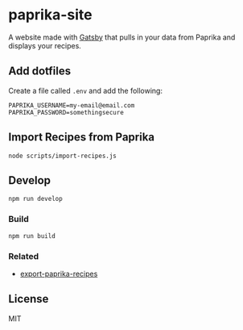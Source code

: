 # paprika-site

A website made with [Gatsby](https://www.gatsbyjs.org/) that pulls in your data from Paprika and displays your recipes.

## Add dotfiles

Create a file called `.env` and add the following:

```
PAPRIKA_USERNAME=my-email@email.com
PAPRIKA_PASSWORD=somethingsecure
```

## Import Recipes from Paprika

```
node scripts/import-recipes.js
```

## Develop

```
npm run develop
```

### Build

```
npm run build
```

### Related

- [export-paprika-recipes](https://github.com/agarrharr/export-paprika-recipes)

## License

MIT
